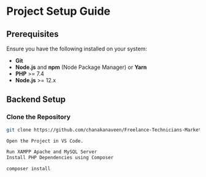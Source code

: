 # Project Setup Guide

## Prerequisites
Ensure you have the following installed on your system:
- **Git**
- **Node.js** and **npm** (Node Package Manager) or **Yarn**
- **PHP** >= 7.4
- **Node.js** >= 12.x

## Backend Setup

### Clone the Repository
```sh
git clone https://github.com/chanakanaveen/Freelance-Technicians-Marketplace

Open the Project in VS Code.

Run XAMPP Apache and MySQL Server
Install PHP Dependencies using Composer

composer install

